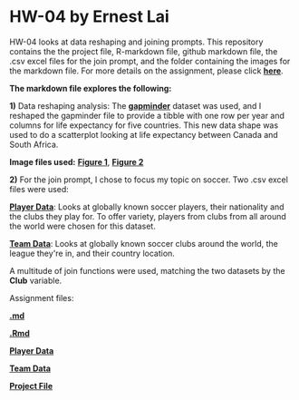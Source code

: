 # HW-04 by Ernest  Lai

HW-04 looks at data reshaping and joining prompts. This repository contains the the project file, R-markdown file, github markdown file, the .csv excel files for the join prompt, and the folder containing the images for the markdown file. For more details on the assignment, please click [**here**](http://stat545.com/Classroom/assignments/hw04/hw04.html). 


**The markdown file explores the following:**

**1)** Data reshaping analysis: The [**gapminder**](https://cran.r-project.org/web/packages/gapminder/index.html) dataset was used, and I reshaped the gapminder file to provide a tibble with one row per year and columns for life expectancy for five countries. This new data shape was used to do a scatterplot looking at life expectancy between Canada and South Africa.

**Image files used:** [**Figure 1**](https://github.com/STAT545-UBC-students/hw04-ErnestL91/blob/master/hw-04_gapminder_files/figure-markdown_strict/Figure%201-1.png), [**Figure 2**](https://github.com/STAT545-UBC-students/hw04-ErnestL91/blob/master/hw-04_gapminder_files/figure-markdown_strict/Figure%202-1.png)


**2)** For the join prompt, I chose to focus my topic on soccer. Two .csv excel files were used:

[**Player Data**](https://github.com/STAT545-UBC-students/hw04-ErnestL91/blob/master/player_data.csv): Looks at globally known soccer players, their nationality and the clubs they play for. To offer variety, players from clubs from all around the world were chosen for this dataset.

[**Team Data**](https://github.com/STAT545-UBC-students/hw04-ErnestL91/blob/master/team_data.csv): Looks at globally known soccer clubs around the world, the league they're in, and their country location.

A multitude of join functions were used, matching the two datasets by the **Club** variable.


Assignment files:

[**.md**](https://github.com/STAT545-UBC-students/hw04-ErnestL91/blob/master/hw-04_gapminder.md)

[**.Rmd**](https://github.com/STAT545-UBC-students/hw04-ErnestL91/blob/master/hw-04_gapminder.Rmd)

[**Player Data**](https://github.com/STAT545-UBC-students/hw04-ErnestL91/blob/master/player_data.csv)

[**Team Data**](https://github.com/STAT545-UBC-students/hw04-ErnestL91/blob/master/team_data.csv)

[**Project File**](https://github.com/STAT545-UBC-students/hw04-ErnestL91/blob/master/Assignments.Rproj)
